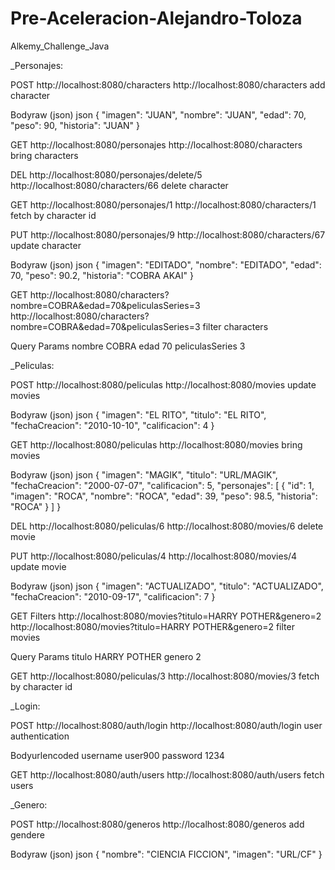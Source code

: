 # Pre-Aceleracion-Alejandro-Toloza

Alkemy_Challenge_Java

_Personajes:

POST
http://localhost:8080/characters
http://localhost:8080/characters
add character

Bodyraw (json)
json
{
  "imagen": "JUAN",
  "nombre": "JUAN",
  "edad": 70,
  "peso": 90,
  "historia": "JUAN"
}

GET
http://localhost:8080/personajes
http://localhost:8080/characters
bring characters

DEL
http://localhost:8080/personajes/delete/5
http://localhost:8080/characters/66
delete character

GET
http://localhost:8080/personajes/1
http://localhost:8080/characters/1
fetch by character id

PUT
http://localhost:8080/personajes/9
http://localhost:8080/characters/67
update character

Bodyraw (json)
json
{
  "imagen": "EDITADO",
  "nombre": "EDITADO",
  "edad": 70,
  "peso": 90.2,
  "historia": "COBRA AKAI"
}

GET
http://localhost:8080/characters?nombre=COBRA&edad=70&peliculasSeries=3
http://localhost:8080/characters?nombre=COBRA&edad=70&peliculasSeries=3
filter characters

Query Params
nombre
COBRA
edad
70
peliculasSeries
3


_Peliculas:

POST
http://localhost:8080/peliculas
http://localhost:8080/movies
update movies

Bodyraw (json)
json
{
  "imagen": "EL RITO",
  "titulo": "EL RITO",
  "fechaCreacion": "2010-10-10",
  "calificacion": 4
}

GET
http://localhost:8080/peliculas
http://localhost:8080/movies
bring movies

Bodyraw (json)
json
{
  "imagen": "MAGIK",
  "titulo": "URL/MAGIK",
  "fechaCreacion": "2000-07-07",
  "calificacion": 5,
  "personajes": [
    {
      "id": 1,
      "imagen": "ROCA",
      "nombre": "ROCA",
      "edad": 39,
      "peso": 98.5,
      "historia": "ROCA"
    }
  ]
}

DEL
http://localhost:8080/peliculas/6
http://localhost:8080/movies/6
delete movie

PUT
http://localhost:8080/peliculas/4
http://localhost:8080/movies/4
update movie

Bodyraw (json)
json
{
  "imagen": "ACTUALIZADO",
  "titulo": "ACTUALIZADO",
  "fechaCreacion": "2010-09-17",
  "calificacion": 7
}

GET
Filters http://localhost:8080/movies?titulo=HARRY POTHER&genero=2
http://localhost:8080/movies?titulo=HARRY POTHER&genero=2
filter movies

Query Params
titulo
HARRY POTHER
genero
2

GET
http://localhost:8080/peliculas/3
http://localhost:8080/movies/3
fetch by character id

_Login:


POST
http://localhost:8080/auth/login
http://localhost:8080/auth/login
user authentication

Bodyurlencoded
username
user900
password
1234

GET
http://localhost:8080/auth/users
http://localhost:8080/auth/users
fetch users

_Genero:

POST
http://localhost:8080/generos
http://localhost:8080/generos
add gendere

Bodyraw (json)
json
{
  "nombre": "CIENCIA FICCION",
  "imagen": "URL/CF"
}

